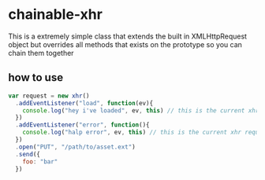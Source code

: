 # chainable-xhr

This is a extremely simple class that extends the built in XMLHttpRequest object but overrides all methods that exists on the prototype so you can chain them together

## how to use
```javascript
var request = new xhr()
  .addEventListener("load", function(ev){
    console.log("hey i've loaded", ev, this) // this is the current xhr request
  })
  .addEventListener("error", function(){
    console.log("halp error", ev, this) // this is the current xhr request
  })
  .open("PUT", "/path/to/asset.ext")
  .send({
    foo: "bar"
  })
```
